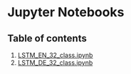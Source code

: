 # Jupyter Notebooks


## Table of contents
1. [LSTM_EN_32_class.ipynb](https://github.com/jdvala/Thesis/blob/master/Notebooks/LSTM_EN_32_class.ipynb)
2. [LSTM_DE_32_class.ipynb](https://github.com/jdvala/Thesis/blob/master/Notebooks/LSTM_DE_32_class.ipynb)

